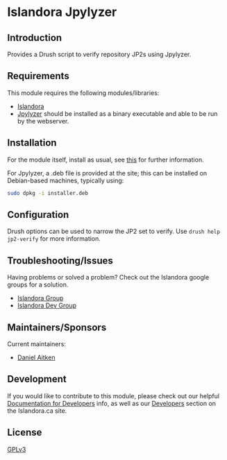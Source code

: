 # Islandora Jpylyzer

## Introduction

Provides a Drush script to verify repository JP2s using Jpylyzer.

## Requirements

This module requires the following modules/libraries:

* [Islandora](https://github.com/islandora/islandora)
* [Jpylyzer](http://jpylyzer.openpreservation.org/) should be installed as a binary executable and able to be run by the webserver.

## Installation

For the module itself, install as usual, see [this](https://drupal.org/documentation/install/modules-themes/modules-7) for further information.

For Jpylyzer, a .deb file is provided at the site; this can be installed on Debian-based machines, typically using:
```sh
sudo dpkg -i installer.deb
```

## Configuration

Drush options can be used to narrow the JP2 set to verify. Use `drush help jp2-verify` for more information.

## Troubleshooting/Issues

Having problems or solved a problem? Check out the Islandora google groups for a solution.

* [Islandora Group](https://groups.google.com/forum/?hl=en&fromgroups#!forum/islandora)
* [Islandora Dev Group](https://groups.google.com/forum/?hl=en&fromgroups#!forum/islandora-dev)

## Maintainers/Sponsors

Current maintainers:

* [Daniel Aitken](https://github.com/qadan)

## Development

If you would like to contribute to this module, please check out our helpful [Documentation for Developers](https://github.com/Islandora/islandora/wiki#wiki-documentation-for-developers) info, as well as our [Developers](http://islandora.ca/developers) section on the Islandora.ca site.

## License

[GPLv3](http://www.gnu.org/licenses/gpl-3.0.txt)
